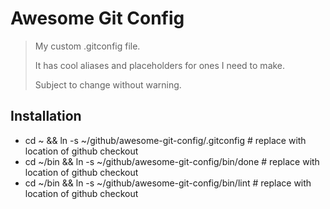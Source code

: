 # Awesome Git Config

> My custom .gitconfig file.
> 
> It has cool aliases and placeholders for ones I need to make.
> 
> Subject to change without warning.

## Installation 

* cd ~ && ln -s ~/github/awesome-git-config/.gitconfig # replace with location of github checkout
* cd ~/bin && ln -s ~/github/awesome-git-config/bin/done # replace with location of github checkout
* cd ~/bin && ln -s ~/github/awesome-git-config/bin/lint # replace with location of github checkout

